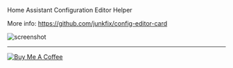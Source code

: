 Home Assistant Configuration Editor Helper

More info:
https://github.com/junkfix/config-editor-card


![screenshot](https://github.com/junkfix/config-editor-card/raw/main/screenshot.png)

---

<a href="https://www.buymeacoffee.com/htmltiger"><img src="https://www.buymeacoffee.com/assets/img/custom_images/white_img.png" alt="Buy Me A Coffee"></a>
